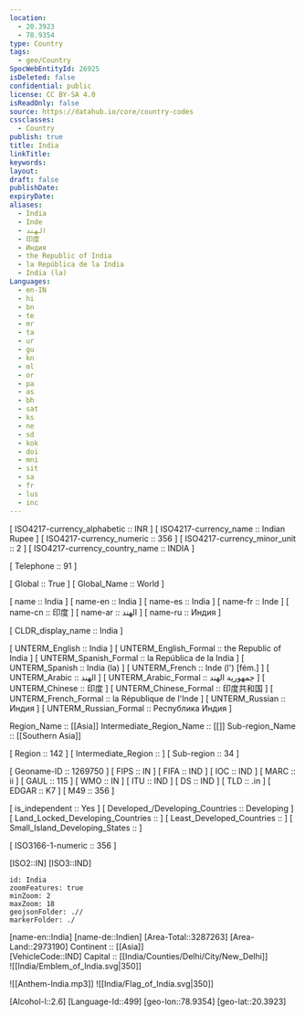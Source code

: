 ```yaml
---
location:
  - 20.3923
  - 78.9354
type: Country
tags:
  - geo/Country
SpocWebEntityId: 26925
isDeleted: false
confidential: public
license: CC BY-SA 4.0
isReadOnly: false
source: https://datahub.io/core/country-codes
cssclasses:
  - Country
publish: true
title: India
linkTitle:
keywords:
layout:
draft: false
publishDate:
expiryDate:
aliases:
  - India
  - Inde
  - الهند
  - 印度
  - Индия
  - the Republic of India
  - la República de la India
  - India (la)
Languages:
  - en-IN
  - hi
  - bn
  - te
  - mr
  - ta
  - ur
  - gu
  - kn
  - ml
  - or
  - pa
  - as
  - bh
  - sat
  - ks
  - ne
  - sd
  - kok
  - doi
  - mni
  - sit
  - sa
  - fr
  - lus
  - inc
---
```



[	ISO4217-currency_alphabetic	 :: INR ] 
[	ISO4217-currency_name	 :: Indian Rupee ] 
[	ISO4217-currency_numeric	 :: 356 ] 
[	ISO4217-currency_minor_unit	 :: 2 ] 
[	ISO4217-currency_country_name	 :: INDIA ] 

[	Telephone	 :: 91 ] 

[	Global	 :: True ] 
[	Global_Name	 :: World ] 

[	name	 :: India ] 
[	name-en	 :: India ] 
[	name-es	 :: India ] 
[	name-fr	 :: Inde ] 
[	name-cn	 :: 印度 ] 
[	name-ar	 :: الهند ] 
[	name-ru	 :: Индия ] 

[	CLDR_display_name	 :: India ] 

[	UNTERM_English	 :: India ] 
[	UNTERM_English_Formal	 :: the Republic of India ] 
[	UNTERM_Spanish_Formal	 :: la República de la India ] 
[	UNTERM_Spanish	 :: India (la) ] 
[	UNTERM_French	 :: Inde (l') [fém.] ] 
[	UNTERM_Arabic	 :: الهند ] 
[	UNTERM_Arabic_Formal	 :: جمهورية الهند ] 
[	UNTERM_Chinese	 :: 印度 ] 
[	UNTERM_Chinese_Formal	 :: 印度共和国 ] 
[	UNTERM_French_Formal	 :: la République de l'Inde ] 
[	UNTERM_Russian	 :: Индия ] 
[	UNTERM_Russian_Formal	 :: Республика Индия ] 

Region_Name ::  [[Asia]] 
Intermediate_Region_Name ::  [[]] 
Sub-region_Name ::  [[Southern Asia]] 

[	Region	 :: 142 ] 
[	Intermediate_Region	 ::  ] 
[	Sub-region	 :: 34 ] 

[	Geoname-ID	 :: 1269750 ] 
[	FIPS	 :: IN ] 
[	FIFA	 :: IND ] 
[	IOC	 :: IND ] 
[	MARC	 :: ii ] 
[	GAUL	 :: 115 ] 
[	WMO	 :: IN ] 
[	ITU	 :: IND ] 
[	DS	 :: IND ] 
[	TLD	 :: .in ] 
[	EDGAR	 :: K7 ] 
[	M49	 :: 356 ] 

[	is_independent	 :: Yes ] 
[	Developed_/Developing_Countries	 :: Developing ] 
[	Land_Locked_Developing_Countries	 ::  ] 
[	Least_Developed_Countries	 ::  ] 
[	Small_Island_Developing_States	 ::  ] 

[	ISO3166-1-numeric	 :: 356 ] 



[ISO2::IN] 
[ISO3::IND] 
```leaflet
id: India
zoomFeatures: true 
minZoom: 2 
maxZoom: 18
geojsonFolder: .// 
markerFolder: ./
```

[name-en::India] 
[name-de::Indien] 
[Area-Total::3287263] 
[Area-Land::2973190] 
Continent :: [[Asia]]  
[VehicleCode::IND] 
Capital :: [[India/Counties/Delhi/City/New_Delhi]]  
![[India/Emblem_of_India.svg|350]]  

![[Anthem-India.mp3]] 
![[India/Flag_of_India.svg|350]]  

[Alcohol-l::2.6] 
[Language-Id::499] 
[geo-lon::78.9354] 
[geo-lat::20.3923] 




